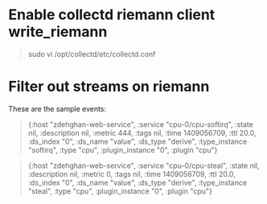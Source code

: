 # Enable collectd riemann client write_riemann

> sudo vi /opt/collectd/etc/collectd.conf

# Filter out streams on riemann

These are the sample events:

> {:host "zdehghan-web-service", :service "cpu-0/cpu-softirq", :state nil, :description nil, :metric 444, :tags nil, :time 1409056709, :ttl 20.0, :ds_index "0", :ds_name "value", :ds_type "derive", :type_instance "softirq", :type "cpu", :plugin_instance "0", :plugin "cpu"}

> {:host "zdehghan-web-service", :service "cpu-0/cpu-steal", :state nil, :description nil, :metric 0, :tags nil, :time 1409056709, :ttl 20.0, :ds_index "0", :ds_name "value", :ds_type "derive", :type_instance "steal", :type "cpu", :plugin_instance "0", :plugin "cpu"}

# 
